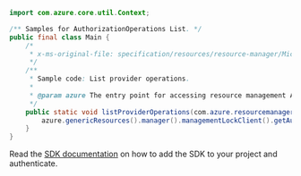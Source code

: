 ```java
import com.azure.core.util.Context;

/** Samples for AuthorizationOperations List. */
public final class Main {
    /*
     * x-ms-original-file: specification/resources/resource-manager/Microsoft.Authorization/stable/2016-09-01/examples/ListProviderOperations.json
     */
    /**
     * Sample code: List provider operations.
     *
     * @param azure The entry point for accessing resource management APIs in Azure.
     */
    public static void listProviderOperations(com.azure.resourcemanager.AzureResourceManager azure) {
        azure.genericResources().manager().managementLockClient().getAuthorizationOperations().list(Context.NONE);
    }
}
```

Read the [SDK documentation](https://github.com/Azure/azure-sdk-for-java/blob/azure-resourcemanager_2.13.0/sdk/resourcemanager/azure-resourcemanager/README.md) on how to add the SDK to your project and authenticate.
